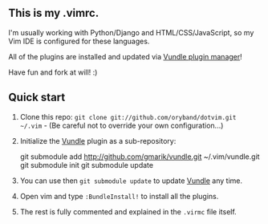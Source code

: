 ## This is my .vimrc.

I'm usually working with Python/Django and HTML/CSS/JavaScript, so my Vim IDE is configured for these languages.

All of the plugins are installed and updated via [Vundle plugin manager](http://github.com/gmarik/vundle)!

Have fun and fork at will! :)

## Quick start

1. Clone this repo: `git clone git://github.com/oryband/dotvim.git ~/.vim` - (Be careful not to override your own configuration...)
2. Initialize the [Vundle](http://github.com/gmarik/vundle) plugin as a sub-repository:

     git submodule add http://github.com/gmarik/vundle.git ~/.vim/vundle.git
     git submodule init
     git submodule update

3. You can use then `git submodule update` to update [Vundle](http://github.com/gmarik/vundle) any time.
4. Open vim and type `:BundleInstall!` to install all the plugins.
5. The rest is fully commented and explained in the `.virmc` file itself.

